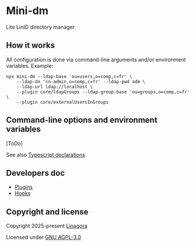 # Mini-dm

Lite LinID directory manager

## How it works

All configuration is done via command-line arguments and/or environment variables.
Example:
```shell
npx mini-dm --ldap-base 'ou=users,o=comp,c=fr' \
    --ldap-dn 'cn-admin,o=comp,c=fr' --ldap-pwd adm \
    --ldap-url ldap://localhost \
    --plugin core/ldapGroups --ldap-group-base 'ou=groups,o=comp,c=fr' \
    --plugin core/externalUsersInGroups
```

## Command-line options and environment variables

[ToDo]

See also [Typescript declarations](./src/config/args.ts).

## Developers doc

- [Plugins](./src/plugins/README.md)
- [Hooks](./HOOKS.md)

## Copyright and license

Copyright 2025-present [Linagora](https://linagora.com)

Licensed under [GNU AGPL-3.0](./LICENSE])
